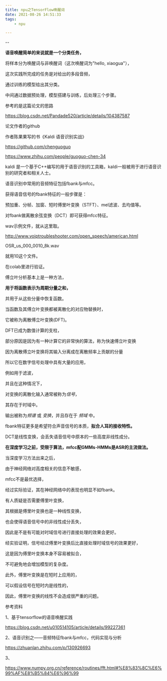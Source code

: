 ```yaml
---
title: npu之TensorFlow唤醒词
date: 2021-08-26 14:51:33
tags:
	- npu

---
```


--

**语音唤醒简单的来说就是一个分类任务，**

将样本分为唤醒词与非唤醒词（这次唤醒词为"hello, xiaogua"），

这次实践所完成的任务是对给出的多段音频，

通过训练的模型给出其分类。

中间通过数据预处理，模型搭建与训练，后处理三个步骤。

参考的是这篇论文的思路

https://blog.csdn.net/Pandade520/article/details/104387587

论文作者的github

作者陈果果写的书《Kaldi 语音识别实战》

https://github.com/chenguoguo

https://www.zhihu.com/people/guoguo-chen-34

kaldi 是一个基于C++编写的用于语音识别的工具箱，kaldi一般被用于进行语音识别的研究者和相关人士。



语音识别中常用的音频特征包括fbank与mfcc。

获得语音信号的fbank特征的一般步骤是：

预加重、分帧、加窗、短时傅里叶变换（STFT）、mel滤波、去均值等。

对fbank做离散余弦变换（DCT）即可获得mfcc特征。

wav示例文件，就从这里取。

http://www.voiptroubleshooter.com/open_speech/american.html

OSR_us_000_0010_8k.wav

就用10这个文件。

在colab里进行验证。



傅立叶分析基本上是一种方法，

**用于将函数表示为周期分量之和，**

 并用于从这些分量中恢复函数。

当函数及其傅立叶变换都被离散化的对应物替换时，

 它被称为离散傅立叶变换(DFT)。

DFT已成为数值计算的支柱，

 部分原因是因为有一种计算它的非常快的算法，称为快速傅立叶变换

因为离散傅立叶变换将其输入分离成在离散频率上贡献的分量

 所以它在数字信号处理中具有大量的应用，

 例如用于滤波，

并且在这种情况下，

 对变换的离散化输入通常被称为*信号*，

 其存在于时域中。

输出被称为*频谱* 或 *变换*，并且存在于 *频域* 中。



fbank特征更多是希望符合声音信号的本质，**拟合人耳的接收特性。**

DCT是线性变换，会丢失语音信号中原本的一些高度非线性成分。

**在深度学习之前，受限于算法，mfcc配GMMs-HMMs是ASR的主流做法。**

当深度学习方法出来之后，

由于神经网络对高度相关的信息不敏感，

mfcc不是最优选择，

经过实际验证，其在神经网络中的表现也明显不如fbank。



有人质疑是否需要傅里叶变换，

其根据是傅里叶变换也是一种线性变换，

也会使得语音信号中的非线性成分丢失，

因此是不是有可能对时域信号进行直接处理的效果会更好。

经实验证明，信号经过傅里叶变换后比直接处理时域信号的效果更好，

这是因为傅里叶变换本身不容易被拟合，

不可避免地会增加模型的复杂度。

此外，傅里叶变换是在短时上应用的，

可以假设信号在短时内是线性的，

因此，傅里叶变换的线性不会造成很严重的问题。



参考资料

1、基于tensorflow的语音唤醒实践

https://blog.csdn.net/u010514105/article/details/99227361

2、语音识别之——音频特征fbank与mfcc，代码实现与分析

https://zhuanlan.zhihu.com/p/130926693

3、

https://www.numpy.org.cn/reference/routines/fft.html#%E8%83%8C%E6%99%AF%E8%B5%84%E6%96%99